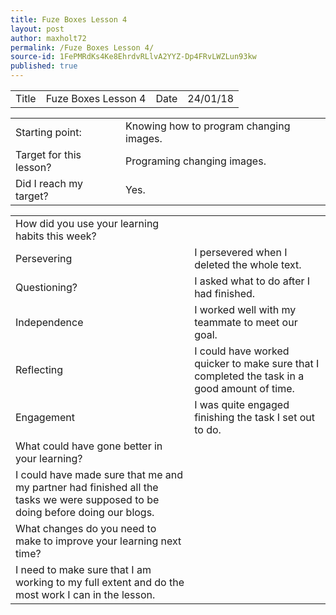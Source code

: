 ```yaml
---
title: Fuze Boxes Lesson 4
layout: post
author: maxholt72
permalink: /Fuze Boxes Lesson 4/
source-id: 1FePMRdKs4Ke8EhrdvRLlvA2YYZ-Dp4FRvLWZLun93kw
published: true
---
```

<table>
  <tr>
    <td>Title</td>
    <td>Fuze Boxes Lesson 4</td>
    <td>Date</td>
    <td>24/01/18</td>
  </tr>
</table>


<table>
  <tr>
    <td>Starting point:</td>
    <td>Knowing how to program changing images.</td>
  </tr>
  <tr>
    <td>Target for this lesson?</td>
    <td>Programing changing images.</td>
  </tr>
  <tr>
    <td>Did I reach my target? </td>
    <td>Yes.</td>
  </tr>
</table>


<table>
  <tr>
    <td>How did you use your learning habits this week?</td>
    <td></td>
  </tr>
  <tr>
    <td>Persevering</td>
    <td>I persevered when I deleted the whole text.</td>
  </tr>
  <tr>
    <td>Questioning?</td>
    <td>I asked what to do after I had finished.</td>
  </tr>
  <tr>
    <td>Independence</td>
    <td>I worked well with my teammate to meet our goal.</td>
  </tr>
  <tr>
    <td>Reflecting</td>
    <td>I could have worked quicker to make sure that I completed the task in a good amount of time.</td>
  </tr>
  <tr>
    <td>Engagement</td>
    <td>I was quite engaged finishing the task I set out to do.</td>
  </tr>
  <tr>
    <td>What could have gone better in your learning?</td>
    <td></td>
  </tr>
  <tr>
    <td>I could have made sure that me and my partner had finished all the tasks we were supposed to be doing before doing our blogs.</td>
    <td></td>
  </tr>
  <tr>
    <td>What changes do you need to make to improve your learning next time?</td>
    <td></td>
  </tr>
  <tr>
    <td>I need to make sure that I am working to my full extent and do the most work I can in the lesson.</td>
    <td></td>
  </tr>
</table>


